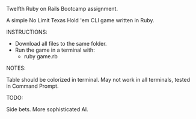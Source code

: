 Twelfth Ruby on Rails Bootcamp assignment.

A simple No Limit Texas Hold 'em CLI game written in Ruby.

INSTRUCTIONS:

- Download all files to the same folder.
- Run the game in a terminal with:
     - ruby game.rb

NOTES:

Table should be colorized in terminal. May not work in all terminals, tested in Command Prompt.

TODO:

Side bets.
More sophisticated AI.
